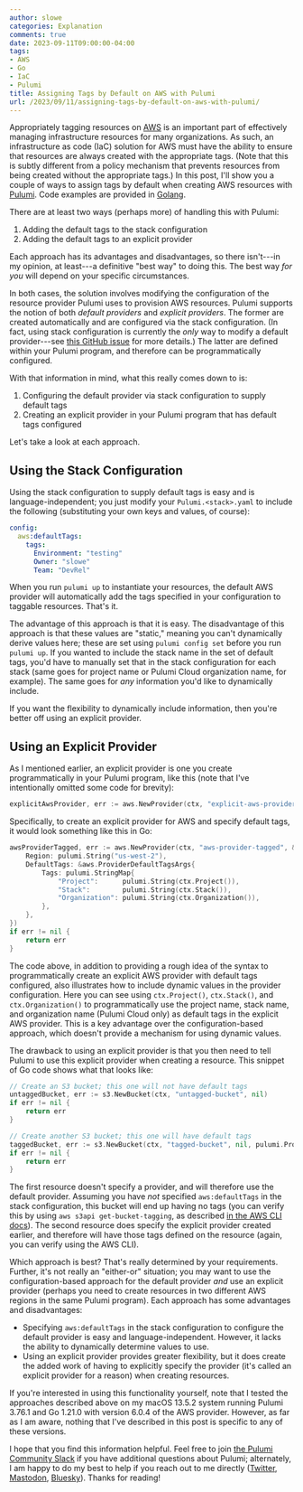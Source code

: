```yaml
---
author: slowe
categories: Explanation
comments: true
date: 2023-09-11T09:00:00-04:00
tags:
- AWS
- Go
- IaC
- Pulumi
title: Assigning Tags by Default on AWS with Pulumi
url: /2023/09/11/assigning-tags-by-default-on-aws-with-pulumi/
---
```


Appropriately tagging resources on [AWS][link-2] is an important part of effectively managing infrastructure resources for many organizations. As such, an infrastructure as code (IaC) solution for AWS must have the ability to ensure that resources are always created with the appropriate tags. (Note that this is subtly different from a policy mechanism that prevents resources from being created without the appropriate tags.) In this post, I'll show you a couple of ways to assign tags by default when creating AWS resources with [Pulumi][link-3]. Code examples are provided in [Golang][link-4].<!--more-->

There are at least two ways (perhaps more) of handling this with Pulumi:

1. Adding the default tags to the stack configuration
2. Adding the default tags to an explicit provider

Each approach has its advantages and disadvantages, so there isn't---in my opinion, at least---a definitive "best way" to doing this. The best way _for you_ will depend on your specific circumstances.

In both cases, the solution involves modifying the configuration of the resource provider Pulumi uses to provision AWS resources. Pulumi supports the notion of both _default providers_ and _explicit providers_. The former are created automatically and are configured via the stack configuration. (In fact, using stack configuration is currently the _only_ way to modify a default provider---see [this GitHub issue][link-1] for more details.) The latter are defined within your Pulumi program, and therefore can be programmatically configured.

With that information in mind, what this really comes down to is:

1. Configuring the default provider via stack configuration to supply default tags
2. Creating an explicit provider in your Pulumi program that has default tags configured

Let's take a look at each approach.

## Using the Stack Configuration

Using the stack configuration to supply default tags is easy and is language-independent; you just modify your `Pulumi.<stack>.yaml` to include the following (substituting your own keys and values, of course):

```yaml
config:
  aws:defaultTags:
    tags:
      Environment: "testing"
      Owner: "slowe"
      Team: "DevRel"
```

When you run `pulumi up` to instantiate your resources, the default AWS provider will automatically add the tags specified in your configuration to taggable resources. That's it.

The advantage of this approach is that it is easy. The disadvantage of this approach is that these values are "static," meaning you can't dynamically derive values here; these are set using `pulumi config set` before you run `pulumi up`. If you wanted to include the stack name in the set of default tags, you'd have to manually set that in the stack configuration for each stack (same goes for project name or Pulumi Cloud organization name, for example). The same goes for _any_ information you'd like to dynamically include.

If you want the flexibility to dynamically include information, then you're better off using an explicit provider.

## Using an Explicit Provider

As I mentioned earlier, an explicit provider is one you create programmatically in your Pulumi program, like this (note that I've intentionally omitted some code for brevity):

```go
explicitAwsProvider, err := aws.NewProvider(ctx, "explicit-aws-provider", ...)
```

Specifically, to create an explicit provider for AWS and specify default tags, it would look something like this in Go:

```go
awsProviderTagged, err := aws.NewProvider(ctx, "aws-provider-tagged", &aws.ProviderArgs{
	Region: pulumi.String("us-west-2"),
	DefaultTags: &aws.ProviderDefaultTagsArgs{
		Tags: pulumi.StringMap{
			"Project":      pulumi.String(ctx.Project()),
			"Stack":        pulumi.String(ctx.Stack()),
			"Organization": pulumi.String(ctx.Organization()),
		},
	},
})
if err != nil {
	return err
}
```

The code above, in addition to providing a rough idea of the syntax to programmatically create an explicit AWS provider with default tags configured, also illustrates how to include dynamic values in the provider configuration. Here you can see using `ctx.Project()`, `ctx.Stack()`, and `ctx.Organization()` to programmatically use the project name, stack name, and organization name (Pulumi Cloud only) as default tags in the explicit AWS provider. This is a key advantage over the configuration-based approach, which doesn't provide a mechanism for using dynamic values.

The drawback to using an explicit provider is that you then need to tell Pulumi to use this explicit provider when creating a resource. This snippet of Go code shows what that looks like:

```go
// Create an S3 bucket; this one will not have default tags
untaggedBucket, err := s3.NewBucket(ctx, "untagged-bucket", nil)
if err != nil {
	return err
}

// Create another S3 bucket; this one will have default tags
taggedBucket, err := s3.NewBucket(ctx, "tagged-bucket", nil, pulumi.Provider(awsProviderTagged))
if err != nil {
	return err
}
```

The first resource doesn't specify a provider, and will therefore use the default provider. Assuming you have _not_ specified `aws:defaultTags` in the stack configuration, this bucket will end up having no tags (you can verify this by using `aws s3api get-bucket-tagging`, as described [in the AWS CLI docs][link-5]). The second resource does specify the explicit provider created earlier, and therefore will have those tags defined on the resource (again, you can verify using the AWS CLI).

Which approach is best? That's really determined by your requirements. Further, it's not really an "either-or" situation; you may want to use the configuration-based approach for the default provider _and_ use an explicit provider (perhaps you need to create resources in two different AWS regions in the same Pulumi program). Each approach has some advantages and disadvantages:

* Specifying `aws:defaultTags` in the stack configuration to configure the default provider is easy and language-independent. However, it lacks the ability to dynamically determine values to use.
* Using an explicit provider provides greater flexibility, but it does create the added work of having to explicitly specify the provider (it's called an explicit provider for a reason) when creating resources.

If you're interested in using this functionality yourself, note that I tested the approaches described above on my macOS 13.5.2 system running Pulumi 3.76.1 and Go 1.21.0 with version 6.0.4 of the AWS provider. However, as far as I am aware, nothing that I've described in this post is specific to any of these versions.

I hope that you find this information helpful. Feel free to join [the Pulumi Community Slack][link-6] if you have additional questions about Pulumi; alternately, I am happy to do my best to help if you reach out to me directly ([Twitter][link-7], [Mastodon][link-8], [Bluesky][link-9]). Thanks for reading!

[link-1]: https://github.com/pulumi/pulumi/issues/6961
[link-2]: https://aws.amazon.com/
[link-3]: https://www.pulumi.com/
[link-4]: https://go.dev/
[link-5]: https://awscli.amazonaws.com/v2/documentation/api/latest/reference/s3api/get-bucket-tagging.html
[link-6]: https://slack.pulumi.com/
[link-7]: https://twitter.com/scott_lowe
[link-8]: https://fosstodon.org/@scottslowe
[link-9]: https://bsky.app/profile/scottslowe.bsky.social
